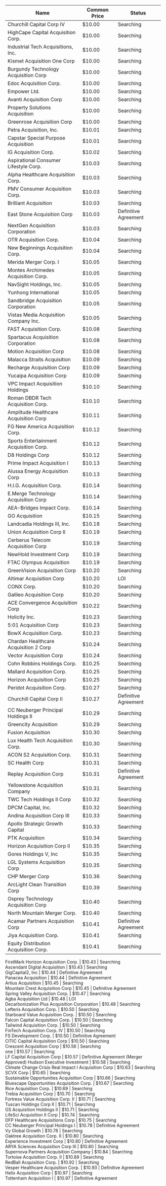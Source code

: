 Name                                                 | Common Price  | Status                                
---------------------------------------------------- | ------------- | --------------------------------------
Churchill Capital Corp IV                            | $10.00        | Searching                             
HighCape Capital Acquisition Corp.                   | $10.00        | Searching                             
Industrial Tech Acquisitions, Inc.                   | $10.00        | Searching                             
Kismet Acquisition One Corp                          | $10.00        | Searching                             
Burgundy Technology Acquisition Corp                 | $10.00        | Searching                             
Edoc Acquisition Corp.                               | $10.00        | Searching                             
Empower Ltd.                                         | $10.00        | Searching                             
Avanti Acquisition Corp                              | $10.00        | Searching                             
Property Solutions Acquisition                       | $10.00        | Searching                             
Greenrose Acquisition Corp                           | $10.00        | Searching                             
Petra Acquisition, Inc.                              | $10.01        | Searching                             
Capstar Special Purpose Acquisition                  | $10.01        | Searching                             
IG Acquisition Corp.                                 | $10.02        | Searching                             
Aspirational Consumer Lifestyle Corp.                | $10.03        | Searching                             
Alpha Healthcare Acquisition Corp.                   | $10.03        | Searching                             
PMV Consumer Acquisition Corp.                       | $10.03        | Searching                             
Brilliant Acquisition                                | $10.03        | Searching                             
East Stone Acquisition Corp                          | $10.03        | Definitive Agreement                  
NextGen Acquisition Corporation                      | $10.03        | Searching                             
OTR Acquisition Corp.                                | $10.04        | Searching                             
New Beginnings Acquisition Corp.                     | $10.04        | Searching                             
Merida Merger Corp. I                                | $10.05        | Searching                             
Montes Archimedes Acquisition Corp.                  | $10.05        | Searching                             
NavSight Holdings, Inc.                              | $10.05        | Searching                             
Yunhong International                                | $10.05        | Searching                             
Sandbridge Acquisition Corporation                   | $10.05        | Searching                             
Vistas Media Acquisition Company Inc.                | $10.05        | Searching                             
FAST Acquisition Corp.                               | $10.08        | Searching                             
Spartacus Acquisition Corporation                    | $10.08        | Searching                             
Motion Acquisition Corp                              | $10.08        | Searching                             
Malacca Straits Acquisition                          | $10.09        | Searching                             
Recharge Acquisition Corp                            | $10.09        | Searching                             
Yucaipa Acquisition Corp                             | $10.09        | Searching                             
VPC Impact Acquisition Holdings                      | $10.10        | Searching                             
Roman DBDR Tech Acquisition Corp.                    | $10.10        | Searching                             
Amplitude Healthcare Acquisition Corp                | $10.11        | Searching                             
FG New America Acquisition Corp.                     | $10.12        | Searching                             
Sports Entertainment Acquisition Corp.               | $10.12        | Searching                             
D8 Holdings Corp                                     | $10.12        | Searching                             
Prime Impact Acquisition I                           | $10.13        | Searching                             
Alussa Energy Acquisition Corp                       | $10.13        | Searching                             
H.I.G. Acquisition Corp.                             | $10.14        | Searching                             
E.Merge Technology Acquisition Corp                  | $10.14        | Searching                             
AEA-Bridges Impact Corp.                             | $10.14        | Searching                             
GO Acquisition                                       | $10.15        | Searching                             
Landcadia Holdings III, Inc.​                        | $10.18        | Searching                             
Union Acquisition Corp II                            | $10.19        | Searching                             
Cerberus Telecom Acquisition Corp                    | $10.19        | Searching                             
NewHold Investment Corp                              | $10.19        | Searching                             
FTAC Olympus Acquisition                             | $10.19        | Searching                             
GreenVision Acquisition Corp                         | $10.20        | Searching                             
Altimar Acquisition Corp                             | $10.20        | LOI                                   
CONX Corp.                                           | $10.20        | Searching                             
Galileo Acquisition Corp                             | $10.20        | Searching                             
ACE Convergence Acquisition Corp                     | $10.22        | Searching                             
Holicity Inc.                                        | $10.23        | Searching                             
5:01 Acquisition Corp                                | $10.23        | Searching                             
BowX Acquisition Corp.                               | $10.23        | Searching                             
Chardan Healthcare Acquisition 2 Corp                | $10.24        | Searching                             
Vector Acquisition Corp                              | $10.24        | Searching                             
Cohn Robbins Holdings Corp.                          | $10.25        | Searching                             
Mallard Acquisition Corp.                            | $10.25        | Searching                             
Horizon Acquisition Corp                             | $10.25        | Searching                             
Peridot Acquisition Corp.                            | $10.27        | Searching                             
Churchill Capital Corp II                            | $10.27        | Definitive Agreement                  
CC Neuberger Principal Holdings II                   | $10.29        | Searching                             
Greencity Acquisition                                | $10.29        | Searching                             
Fusion Acquisition                                   | $10.30        | Searching                             
Lux Health Tech Acquisition Corp.                    | $10.30        | Searching                             
ACON S2 Acquisition Corp.                            | $10.31        | Searching                             
SC Health Corp                                       | $10.31        | Searching                             
Replay Acquisition Corp                              | $10.31        | Definitive Agreement                  
Yellowstone Acquisition Company                      | $10.31        | Searching                             
TWC Tech Holdings II Corp                            | $10.32        | Searching                             
DPCM Capital, Inc.                                   | $10.32        | Searching                             
Andina Acquisition Corp III                          | $10.33        | Searching                             
Apollo Strategic Growth Capital                      | $10.33        | Searching                             
PTK Acquisition                                      | $10.34        | Searching                             
Horizon Acquisition Corp II                          | $10.35        | Searching                             
Gores Holdings V, Inc                                | $10.35        | Searching                             
LGL Systems Acquisition Corp                         | $10.35        | Searching                             
CHP Merger Corp                                      | $10.36        | Searching                             
ArcLight Clean Transition Corp                       | $10.39        | Searching                             
Osprey Technology Acquisition Corp                   | $10.40        | Searching                             
North Mountain Merger Corp.                          | $10.40        | Searching                             
Acamar Partners Acquisition Corp                     | $10.41        | Definitive Agreement                  
Jiya Acquisition Corp.                               | $10.41        | Searching                             
Equity Distribution Acquisition Corp.                | $10.41        | Searching                             
FirstMark Horizon Acquisition Corp.
                 | $10.43        | Searching                             
Ascendant Digital Acquisition                        | $10.43        | Searching                             
GigCapital2, Inc                                     | $10.44        | Definitive Agreement                  
Panacea Acquisition                                  | $10.44        | Definitive Agreement                  
Artius Acquisition                                   | $10.45        | Searching                             
Mountain Crest Acquisition Corp                      | $10.45        | Definitive Agreement                  
Spring Valley Acquisition Corp.                      | $10.47        | Searching                             
Agba Acquisition Ltd                                 | $10.48        | LOI                                   
Decarbonization Plus Acquisition Corporation         | $10.48        | Searching                             
Lefteris Acquisition Corp.                           | $10.50        | Searching                             
Starboard Value Acquisition Corp.                    | $10.50        | Searching                             
Falcon Capital Acquisition Corp.                     | $10.50        | Searching                             
Tailwind Acquisition Corp.                           | $10.50        | Searching                             
FinTech Acquisition Corp. IV                         | $10.50        | Searching                             
FS Development Corp.                                 | $10.50        | Definitive Agreement                  
CITIC Capital Acquisition Corp                       | $10.50        | Searching                             
Crescent Acquisition Corp                            | $10.56        | Searching                             
one                                                  | $10.57        | Searching                             
LF Capital Acquisition Corp                          | $10.57        | Definitive Agreement (Merger Approved)
Hudson Executive Investment                          | $10.58        | Searching                             
Climate Change Crisis Real Impact I Acquisition Corp | $10.63        | Searching                             
SCVX Corp                                            | $10.65        | Searching                             
Sustainable Opportunities Acquisition Corp           | $10.66        | Searching                             
Bluescape Opportunities Acquisition Corp.            | $10.67        | Searching                             
Rice Acquisition Corp.                               | $10.69        | Searching                             
Trebia Acquisition Corp                              | $10.70        | Searching                             
Fortress Value Acquisition Corp. II                  | $10.71        | Searching                             
Tuscan Holdings Corp II                              | $10.71        | Searching                             
GS Acquisition Holdings II                           | $10.71        | Searching                             
LifeSci Acquisition II Corp                          | $10.74        | Searching                             
DFP Healthcare Acquisitions Corp                     | $10.75        | Searching                             
CC Neuberger Principal Holdings I                    | $10.78        | Definitive Agreement                  
Vy Global Growth                                     | $10.78        | Searching                             
Oaktree Acquisition Corp. II                         | $10.80        | Searching                             
Experience Investment Corp                           | $10.80        | Definitive Agreement                  
ARYA Sciences Acquisition Corp III                   | $10.80        | Searching                             
Supernova Partners Acquisition Company               | $10.84        | Searching                             
Tortoise Acquisition Corp. II                        | $10.89        | Searching                             
RedBall Acquisition Corp.                            | $10.92        | Searching                             
Vesper Healthcare Acquisition Corp.                  | $10.93        | Definitive Agreement                  
Helix Acquisition Corp                               | $10.97        | Searching                             
Tottenham Acquisition I                              | $10.97        | Definitive Agreement                  

